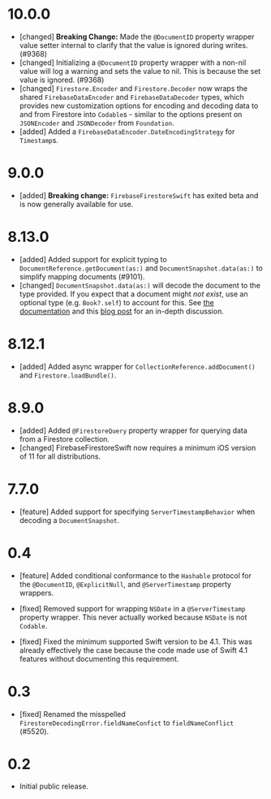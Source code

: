 # 10.0.0
- [changed] **Breaking Change:** Made the `@DocumentID` property wrapper value
  setter internal to clarify that the value is ignored during writes. (#9368)
- [changed] Initializing a `@DocumentID` property wrapper with a non-nil value
  will log a warning and sets the value to nil. This is because the set value
  is ignored. (#9368)
- [changed] `Firestore.Encoder` and `Firestore.Decoder` now wraps the shared
  `FirebaseDataEncoder` and `FirebaseDataDecoder` types, which provides new
  customization options for encoding and decoding data to and from Firestore
  into `Codable`s - similar to the options present on `JSONEncoder` and
  `JSONDecoder` from `Foundation`.
- [added] Added a `FirebaseDataEncoder.DateEncodingStrategy` for `Timestamp`s.

# 9.0.0
- [added] **Breaking change:** `FirebaseFirestoreSwift` has exited beta and is
  now generally available for use.

# 8.13.0
- [added] Added support for explicit typing to `DocumentReference.getDocument(as:)`
  and `DocumentSnapshot.data(as:)` to simplify mapping documents (#9101).
- [changed] `DocumentSnapshot.data(as:)` will decode the document to the type
  provided. If you expect that a document might *not exist*, use an optional
  type (e.g. `Book?.self`) to account for this. See
  [the documentation](https://firebase.google.com/docs/firestore/query-data/get-data#custom_objects)
  and this [blog post](https://peterfriese.dev/posts/firestore-codable-the-comprehensive-guide/#mapping-simple-types-using-codable)
  for an in-depth discussion.

# 8.12.1
- [added] Added async wrapper for `CollectionReference.addDocument()` and
  `Firestore.loadBundle()`.

# 8.9.0
- [added] Added `@FirestoreQuery` property wrapper for querying data from a
  Firestore collection.
- [changed] FirebaseFirestoreSwift now requires a minimum iOS version of 11 for
  all distributions.

# 7.7.0
- [feature] Added support for specifying `ServerTimestampBehavior` when
  decoding a `DocumentSnapshot`.

# 0.4
- [feature] Added conditional conformance to the `Hashable` protocol for the
  `@DocumentID`, `@ExplicitNull`, and `@ServerTimestamp` property wrappers.

- [fixed] Removed support for wrapping `NSDate` in a `@ServerTimestamp`
  property wrapper. This never actually worked because `NSDate` is not
  `Codable`.
- [fixed] Fixed the minimum supported Swift version to be 4.1. This was already
  effectively the case because the code made use of Swift 4.1 features without
  documenting this requirement.

# 0.3
- [fixed] Renamed the misspelled `FirestoreDecodingError.fieldNameConfict` to
  `fieldNameConflict` (#5520).

# 0.2
- Initial public release.
